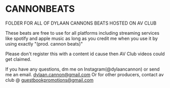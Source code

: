 # CANNONBEATS
FOLDER FOR ALL OF DYLAAN CANNONS BEATS HOSTED ON AV CLUB

These beats are free to use for all platforms including streaming services like spotify and apple music as long as you credit me when you use it by using exactly "(prod. cannon beats)"

Please don't register this with a content id cause then AV Club videos could get claimed.

If you have any questions, dm me on Instagram(@dylaancannon) or send me an email. dylaan.cannon@gmail.com
Or for other producers, contact av club @ guestbookpromotions@gmail.com
